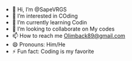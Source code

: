 - 👋 Hi, I’m @SapeVRGS
- 👀 I’m interested in COding
- 🌱 I’m currently learning  Codin
- 💞️ I’m looking to collaborate on My codes
- 📫 How to reach me Olimback89@gmail.com
- 😄 Pronouns: Him/He
- ⚡ Fun fact: Coding is my favorite

<!---
SapeVRGS/SapeVRGS is a ✨ special ✨ repository because its `README.md` (this file) appears on your GitHub profile.
You can click the Preview link to take a look at your changes.
--->
